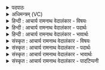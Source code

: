 <details><summary>पदपाठः</summary>

आ꣢। प꣣वमान। सुष्टुति꣢म्। सु꣣। स्तुति꣢म्। वृ꣣ष्टि꣢म्। दे꣣वे꣡भ्यः꣢। दु꣡वः꣢꣯। इ꣣षे꣢। प꣣वस्व। सं꣡यत꣢म्। स꣣म्। य꣡त꣢꣯म्। ९०६।
</details>

<details><summary>अधिमन्त्रम् (VC)</summary>

- पवमानः सोमः
- भृगुर्वारुणिर्जमदग्निर्भार्गवो वा
- गायत्री
- षड्जः
</details>

<details><summary>हिन्दी : आचार्य रामनाथ वेदालंकार - विषयः</summary>

अब परमेश्वर से प्रार्थना करते हैं।
</details>

<details><summary>हिन्दी : आचार्य रामनाथ वेदालंकार - पदार्थः</summary>

पदार्थान्वयभाषाः -  हे(पवमान)चित्तशोधक परमेश्वर!आप(देवेभ्यः)हम प्रकाशयुक्त उपासकों के लिए(इषे)अभीष्टसिद्धि के अर्थ(सुष्टुतिम्)शुभ स्तुतियुक्त अर्थात् सुप्रशंसित(वृष्टिम्)आनन्दवर्षा को, (दुवः)सेवा की भावना को और(संयतम्)संयम की भावना को(आ पवस्व)प्राप्त कराइये ॥३॥
</details>

<details><summary>हिन्दी : आचार्य रामनाथ वेदालंकार - भावार्थः</summary>

भावार्थभाषाः -  उपासकों को परमेश्वर की उपासना से परम आनन्द, दीनों की सेवा में रस और विषयों से मन तथा इन्द्रियों का निग्रह प्राप्त होता है ॥३॥ इस खण्ड में परमेश्वर का तथा उससे प्राप्त होनेवाले ब्रह्मानन्द का वर्णन होने से इस खण्ड की पूर्व खण्ड के साथ सङ्गति है ॥ पञ्चम अध्याय में द्वितीय खण्ड समाप्त ॥
</details>

<details><summary>संस्कृत : आचार्य रामनाथ वेदालंकार - विषयः</summary>

अथ परमेश्वरः प्रार्थ्यते।
</details>

<details><summary>संस्कृत : आचार्य रामनाथ वेदालंकार - पदार्थः</summary>

पदार्थान्वयभाषाः -  हे(पवमान)चित्तशोधक परमेश्वर!त्वम्(देवेभ्यः)प्रकाशयुक्तेभ्यः उपासकेभ्यः अस्मभ्यम्(इषे)अभीष्टसिद्धये(सुष्टुतिम्)शोभनस्तुतियुक्ताम्,सुप्रशंसितामित्यर्थः(वृष्टिम्)आनन्दवर्षाम्, (दुवः)परिचर्याभावनां(संयतम्)संयमभावनां च।[संपूर्वात् यम उपरमे धातोः क्विपि रूपम्।] (आ पवस्व)आगमय ॥३॥
</details>

<details><summary>संस्कृत : आचार्य रामनाथ वेदालंकार - भावार्थः</summary>

भावार्थभाषाः -  उपासकैः परमेश्वरोपासनया परमानन्दो, दीनानां सेवायां रसो, विषयेभ्यो मनस इन्द्रियाणां च निग्रहः प्राप्यते ॥३॥ अस्मिन् खण्डे परमेश्वरस्य ततः प्राप्यमाणस्य ब्रह्मानन्दस्य च वर्णनादेतत्खण्डस्य पूर्वखण्डेन सह संगतिरस्ति ॥
</details>

<details><summary>संस्कृत : आचार्य रामनाथ वेदालंकार - पादटिप्पनी</summary>

टिप्पणी:   १. ऋ० ९।६५।३।
</details>